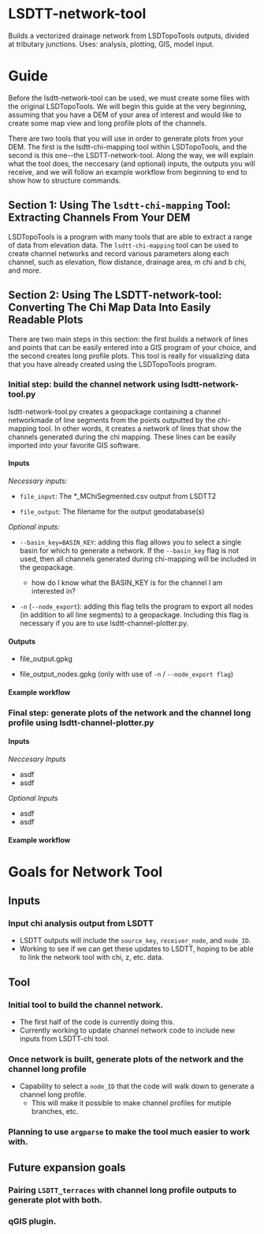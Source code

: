# LSDTT-network-tool
Builds a vectorized drainage network from LSDTopoTools outputs, divided at tributary junctions. Uses: analysis, plotting, GIS, model input.

# Guide 
Before the lsdtt-network-tool can be used, we must create some files with the original LSDTopoTools. We will begin this guide at the very beginning, assuming that you have a DEM of your area of interest and would like to create some map view and long profile plots of the channels. 

There are two tools that you will use in order to generate plots from your DEM. The first is the lsdtt-chi-mapping tool within LSDTopoTools, and the second is this one--the LSDTT-network-tool. Along the way, we will explain what the tool does, the neccesary (and optional) inputs, the outputs you will receive, and we will follow an example workflow from beginning to end to show how to structure commands. 

## Section 1: Using The `lsdtt-chi-mapping` Tool: Extracting Channels From Your DEM 
LSDTopoTools is a program with many tools that are able to extract a range of data from elevation data. The `lsdtt-chi-mapping` tool can be used to create channel networks and record various parameters along each channel, such as elevation, flow distance, drainage area, m chi and b chi, and more. 

## Section 2: Using The LSDTT-network-tool: Converting The Chi Map Data Into Easily Readable Plots 

There are two main steps in this section: the first builds a network of lines and points that can be easily entered into a GIS program of your choice, and the second creates long profile plots. This tool is really for visualizing data that you have already created using the LSDTopoTools program. 

### Initial step: build the channel network using lsdtt-network-tool.py

lsdtt-network-tool.py creates a geopackage containing a channel networkmade of line segments from the points outputted by the chi-mapping tool. In other words, it creates a network of lines that show the channels generated during the chi mapping. These lines can be easily imported into your favorite GIS software. 

#### Inputs
_Necessary inputs:_

* `file_input`: The *_MChiSegmented.csv output from LSDTT2

* `file_output`: The filename for the output geodatabase(s)


_Optional inputs:_

* `--basin_key=BASIN_KEY`: adding this flag allows you to select a single basin for which to generate a network. If the `--basin_key` flag is not used, then all channels generated during chi-mapping will be included in the geopackage.
  * how do I know what the BASIN_KEY is for the channel I am interested in?

* `-n` (`--node_export`): adding this flag tells the program to export all nodes (in addition to all line segments) to a geopackage. Including this flag is necessary if you are to use lsdtt-channel-plotter.py.


#### Outputs

* file_output.gpkg

* file_output_nodes.gpkg (only with use of `-n` / `--node_export flag`)

#### Example workflow
 
### Final step: generate plots of the network and the channel long profile using lsdtt-channel-plotter.py


#### Inputs 
_Neccesary Inputs_
* asdf
* asdf

_Optional Inputs_
* asdf
* asdf

#### Example workflow


# Goals for Network Tool
## Inputs
### Input chi analysis output from LSDTT
  * LSDTT outputs will include the `source_key`, `receiver_node`, and `node_ID`.
  * Working to see if we can get these updates to LSDTT, hoping to be able to    link the network tool with chi, z, etc. data.

## Tool
### Initial tool to build the channel network.
  * The first half of the code is currently doing this.
  * Currently working to update channel network code to include new inputs from LSDTT-chi tool.

### Once network is built, generate plots of the network and the channel long profile
  * Capability to select a `node_ID` that the code will walk down to generate a channel long profile.
    * This will make it possible to make channel profiles for mutiple branches, etc.

### Planning to use `argparse` to make the tool much easier to work with.

## Future expansion goals
### Pairing `LSDTT_terraces` with channel long profile outputs to generate plot with both.
### qGIS plugin.
